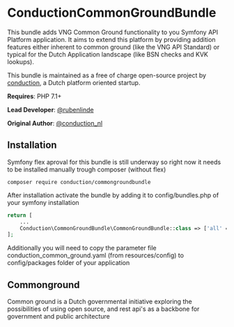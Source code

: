 # ConductionCommonGroundBundle
This bundle adds VNG Common Ground functionality to you Symfony API Platform application. It aims to extend this platform by providing addition features either inherent to common ground (like the VNG API Standard) or typical for the Dutch Application landscape (like BSN checks and KVK lookups).   

This bundle is maintained as a free of charge open-source project by [conduction](http://conduction.nl), a Dutch platform oriented startup. 

**Requires**: PHP 7.1+

**Lead Developer**: [@rubenlinde](http://twitter.com/rubenlinde)

**Original Author**: [@conduction_nl](http://twitter.com/conduction_nl)

## Installation

Symfony flex aproval for this bundle is still underway so right now it needs to be installed manually trough composer (without flex)

``` CLI
composer require conduction/commongroundbundle
```

After installation activate the bundle by adding it to config/bundles.php of your symfony installation

``` PHP
return [
    ...
	Conduction\CommonGroundBundle\CommonGroundBundle::class => ['all' => true],
];
```

Additionally you will need to copy the parameter file conduction_common_ground.yaml (from resources/config) to config/packages folder of your application


## Commonground

Common ground is a Dutch governmental initiative exploring the possibilities of using open source, and rest api's as a backbone for government and public architecture
